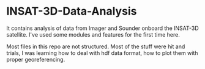 # INSAT-3D-Data-Analysis
It contains analysis of data from Imager and Sounder onboard the INSAT-3D satellite. I've used some modules and features for the first time here. 

Most files in this repo are not structured. Most of the stuff were hit and trials, I was learning how to deal with hdf data format, how to plot them with proper georeferencing. 

